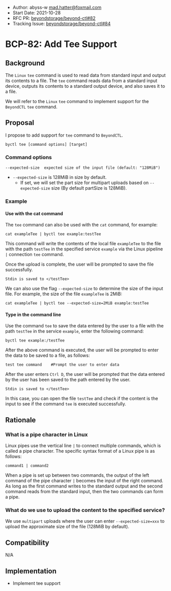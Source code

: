 - Author: abyss-w <mad.hatter@foxmail.com>
- Start Date: 2021-10-28
- RFC PR: [beyondstorage/beyond-ctl#82](https://github.com/beyondstorage/beyond-ctl/pull/82)
- Tracking Issue: [beyondstorage/beyond-ctl#84](https://github.com/beyondstorage/beyond-ctl/issues/84)

# BCP-82: Add Tee Support

## Background

The `Linux` `tee` command is used to read data from standard input and output its contents to a file. The `tee` command reads data from a standard input device, outputs its contents to a standard output device, and also saves it to a file.

We will refer to the `Linux` `tee` command to implement support for the `BeyondCTL` `tee` command.

## Proposal

I propose to add support for `tee` command to `BeyondCTL`.

```
byctl tee [command options] [target]
```

### Command options

```
--expected-size  expected size of the input file (default: "128MiB")
```
- `--expected-size` is 128MiB in size by default.
  - If set, we will set the part size for multipart uploads based on `--expected-size` size (By default partSize is 128MiB).

### Example

#### Use with the cat command

The `tee` command can also be used with the `cat` command, for example:

```
cat exampleTee | byctl tee example:testTee
```

This command will write the contents of the local file `exampleTee` to the file with the path `testTee` in the specified service `example` via the Linux pipeline `|` connection `tee` command.

Once the upload is complete, the user will be prompted to save the file successfully.

```
Stdin is saved to </testTee>
```

We can also use the flag `--expected-size` to determine the size of the input file. For example, the size of the file `exampleTee` is 2MiB:

```
cat exampleTee | byctl tee --expected-size=2MiB example:testTee
```

#### Type in the command line

Use the command `tee` to save the data entered by the user to a file with the path `testTee` in the service `example`, enter the following command:

```
byctl tee example:/testTee
```

After the above command is executed, the user will be prompted to enter the data to be saved to a file, as follows:

```
test tee command    #Prompt the user to enter data 
```

After the user enters `Ctrl D`, the user will be prompted that the data entered by the user has been saved to the path entered by the user.

```
Stdin is saved to </testTee>
```

In this case, you can open the file `testTee` and check if the content is the input to see if the command `tee` is executed successfully.

## Rationale

### What is a pipe character in Linux

Linux pipes use the vertical line `|` to connect multiple commands, which is called a pipe character. The specific syntax format of a Linux pipe is as follows:

```
command1 | command2
```

When a pipe is set up between two commands, the output of the left command of the pipe character `|` becomes the input of the right command. As long as the first command writes to the standard output and the second command reads from the standard input, then the two commands can form a pipe.

### What do we use to upload the content to the specified service?

We use `multipart` uploads where the user can enter `--expected-size=xxx` to upload the approximate size of the file (128MiB by default).

## Compatibility

N/A

## Implementation

- Implement tee support